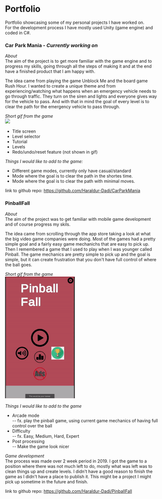 # Portfolio  
Portfolio showcasing some of my personal projects I have worked on.  
For the development process I have mostly used Unity (game engine) and coded in C#.  

### Car Park Mania - *Currently working on*
*About*  
The aim of the project is to get more familiar with the game engine and to progress my skills, going through all the steps of making it and at the end have a finished product that I am happy with.

The idea came from playing the game Unblock Me and the board game Rush Hour. I wanted to create a unique theme and from experiencing/watching what happens when an emergency vehicle needs to go through traffic. They turn on the siren and lights and everyone gives way for the vehicle to pass. And with that in mind the goal of every level is to clear the path for the emergency vehicle to pass through.  

*Short gif from the game*  
<img src="/docs/CarParkMania_video.gif" height="400">
- Title screen
- Level selector
- Tutorial
- Levels
- Redo/undo/reset feature (not shown in gif)

*Things I would like to add to the game:*  
 - Different game modes, currently only have casual/standard  
  - Mode where the goal is to clear the path in the shortes time.  
  - Mode where the goal is to clear the path with minimal moves.  

link to github repo: https://github.com/Haraldur-Dadi/CarParkMania
  
### PinballFall
*About*  
The aim of the project was to get familiar with mobile game development and of course progress my skils.  

The idea came from scrolling through the app store taking a look at what the big video game companies were doing. Most of the games had a pretty simple goal and a fairly easy game mechanichs that are easy to pick up. Then I remembered a game that I used to play when I was younger called Pinball. The game mechanics are pretty simple to pick up and the goal is simple, but it can create frustration that you don't have full control of where the ball goes.  

*Short gif from the game*  
<img src="/docs/PinballFall_video.gif" height="400">

*Things I would like to add to the game*  
 - Arcade mode  
 -- fx. play the pinball game, using current game mechanics of having full control over the ball  
 - Difficulty  
 -- fx. Easy, Medium, Hard, Expert  
 - Post processing  
 -- Make the game look nicer  

*Game development*  
The process was made over 2 week period in 2019. I got the game to a position where there was not much left to do, mostly what was left was to clean things up and create levels. I didn't have a good reason to finish the game as I didn't have a place to publish it. This might be a project I might pick up sometime in the future and finish.

link to github repo: https://github.com/Haraldur-Dadi/PinballFall
